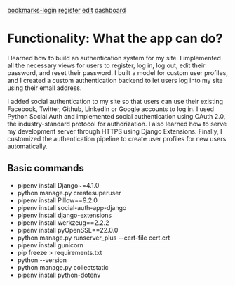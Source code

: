 [bookmarks-login](https://web-production-9da7.up.railway.app/account/login)
[register](https://web-production-9da7.up.railway.app/register)
[edit](https://web-production-9da7.up.railway.app/edit)
[dashboard](https://web-production-9da7.up.railway.app/account)
# Functionality: What the app can do?
 <p> I learned how to build an authentication system for my site. I implemented all 
the necessary views for users to register, log in, log out, edit their password, and reset their password. 
I built a model for custom user profiles, and I created a custom authentication backend to let 
users log into my site using their email address.</p>
<p>
    I added social authentication to my site so that users can use their existing Facebook, Twitter, Github, LinkedIn or Google accounts to log in. I used Python Social Auth and implemented social authentication using OAuth 2.0, the industry-standard protocol for authorization. I also learned how 
    to serve my development server through HTTPS using Django Extensions. Finally, I customized 
    the authentication pipeline to create user profiles for new users automatically.
</p>

## Basic commands
- pipenv install Django~=4.1.0
- python manage.py createsuperuser
- pipenv install Pillow==9.2.0
- pipenv install social-auth-app-django
- pipenv install django-extensions
- pipenv install werkzeug==2.2.2
- pipenv install pyOpenSSL==22.0.0
- python manage.py runserver_plus --cert-file cert.crt
- pipenv install gunicorn
- pip freeze > requirements.txt
- python --version
- python manage.py collectstatic
- pipenv install python-dotenv